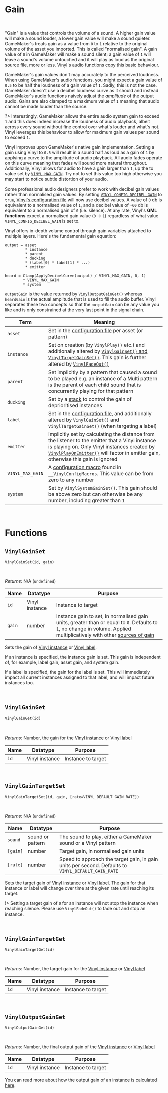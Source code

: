 # Gain

&nbsp;

"Gain" is a value that controls the volume of a sound. A higher gain value will make a sound louder, a lower gain value will make a sound quieter. GameMaker's treats gain as a value from `0` to `1` relative to the original volume of the asset you imported. This is called "normalised gain". A gain value of `0` in GameMaker will make a sound silent; a gain value of `1` will leave a sound's volume untouched and it will play as loud as the original source file, more or less. Vinyl's audio functions copy this basic behaviour.

GameMaker's gain values don't map accurately to the perceived loudness. When using GameMaker's audio functions, you might expect a gain value of `0.5` to be half the loudness of a gain value of `1`. Sadly, this is not the case. GameMaker doesn't use a decibel loudness curve as it should and instead GameMaker's audio functions naively adjust the *amplitude* of the output audio. Gains are also clamped to a maximum value of `1` meaning that audio cannot be made louder than the source.

?> Interestingly, GameMaker allows the entire audio system gain to exceed `1` and this does indeed increase the loudness of audio playback, albeit across every sound without fine control over what's louder and what's not. Vinyl leverages this behaviour to allow for maximum gain values per sound to exceed `1`.

Vinyl improves upon GameMaker's native gain implementation. Setting a gain using Vinyl to `0.5` will result in a sound half as loud as a gain of `1` by applying a curve to the amplitude of audio playback. All audio fades operate on this curve meaning that fades will sound more natural throughout. Additionally, Vinyl allows for audio to have a gain larger than `1`, up the to value set by [`VINYL_MAX_GAIN`](Config-Macros). Try not to set this value too high otherwise you may start to notice subtle distortion of your audio.

Some professional audio designers prefer to work with decibel gain values rather than normalised gain values. By setting [`VINYL_CONFIG_DECIBEL_GAIN`](Config-Macros) to `true`, [Vinyl's configuration file](Configuration) will now use decibel values. A value of `0` db is equivalent to a normalised value of `1`, and a decibel value of `-60` db is equivalent to a normalised gain of `0` (i.e. silence). At any rate, Vinyl's **GML functions** expect a normalised gain value (`0` -> `1`) regardless of what value `VINYL_CONFIG_DECIBEL_GAIN` is set to.

Vinyl offers in-depth volume control through gain variables attached to multiple layers. Here's the fundamental gain equation:

```
output = asset
         * instance
         * parent
         * ducking
         * (label[0] * label[1] * ...)
         * emitter

heard = Clamp(ApplyDecibelCurve(output) / VINYL_MAX_GAIN, 0, 1)
        * VINYL_MAX_GAIN
        * system
```

`outputGain` is the value returned by `VinylOutputGainGet()` whereas `heardGain` is the actual amplitude that is used to fill the audio buffer. Vinyl separates these two concepts so that the `outputGain` can be any value you like and is only constrained at the very last point in the signal chain.

|Term            |Meaning                                                                                                                                                                                                                                          |
|----------------|-------------------------------------------------------------------------------------------------------------------------------------------------------------------------------------------------------------------------------------------------|
|`asset`         |Set in the [configuration file](Configuration) per asset (or pattern)                                                                                                                                                                            |
|`instance`      |Set on creation (by `VinylPlay()` etc.) and additionally altered by [`VinylGainSet()` and `VinylTargetGainSet()`](Gain). This gain is further altered by [`VinylFadeOut()`](Basics)                                                              |
|`parent`        |Set implicitly by a pattern that caused a sound to be played e.g. an instance of a Multi pattern is the parent of each child sound that is concurrently playing for that pattern                                                                 |
|`ducking`       |Set by a [stack](Terminology) to control the gain of deprioritised instances                                                                                                                                                                     |
|`label`         |Set in the [configuration file](Configuration), and additionally altered by `VinylGainSet()` and `VinylTargetGainSet()` (when targeting a label)                                                                                                 |
|`emitter`       |Implicitly set by calculating the distance from the listener to the emitter that a Vinyl instance is playing on. Only Vinyl instances created by [`VinylPlayOnEmitter()`](Positional) will factor in emitter gain, otherwise this gain is ignored|
|`VINYL_MAX_GAIN`|A [configuration macro](Config-Macros) found in `__VinylConfigMacros`. This value can be from zero to any number                                                                                                                                 |
|`system`        |Set by `VinylSystemGainSet()`. This gain should be above zero but can otherwise be any number, including greater than `1`                                                                                                                        |

&nbsp;

# Functions

## `VinylGainSet`

`VinylGainSet(id, gain)`

&nbsp;

*Returns:* N/A (`undefined`)

|Name  |Datatype      |Purpose                                                                                                                                                                                  |
|------|--------------|-----------------------------------------------------------------------------------------------------------------------------------------------------------------------------------------|
|`id`  |Vinyl instance|Instance to target                                                                                                                                                                       |
|`gain`|number        |Instance gain to set, in normalised gain units, greater than or equal to `0`. Defaults to `1`, no change in volume. Applied multiplicatively with other [sources of gain](Gain-Structure)|

Sets the gain of [Vinyl instance](Terminology) or [Vinyl label](Terminology).

If an instance is specified, the instance gain is set. This gain is independent of, for example, label gain, asset gain, and system gain.

If a label is specified, the gain for the label is set. This will immediately impact all current instances assigned to that label, and will impact future instances too.

&nbsp;

## `VinylGainGet`

`VinylGainGet(id)`

&nbsp;

*Returns:* Number, the gain for the [Vinyl instance](Terminology) or [Vinyl label](Terminology)

|Name|Datatype      |Purpose           |
|----|--------------|------------------|
|`id`|Vinyl instance|Instance to target|

&nbsp;

## `VinylGainTargetSet`

`VinylGainTargetSet(id, gain, [rate=VINYL_DEFAULT_GAIN_RATE])`

&nbsp;

*Returns:* N/A (`undefined`)

|Name    |Datatype        |Purpose                                                                                           |
|--------|----------------|--------------------------------------------------------------------------------------------------|
|`sound` |sound or pattern|The sound to play, either a GameMaker sound or a Vinyl pattern                                    |
|`[gain]`|number          |Target gain, in normalised gain units                                                             |
|`[rate]`|number          |Speed to approach the target gain, in gain units per second. Defaults to `VINYL_DEFAULT_GAIN_RATE`|

Sets the target gain of [Vinyl instance](Terminology) or [Vinyl label](Terminology). The gain for that instance or label will change over time at the given rate until reaching its target.

!> Setting a target gain of `0` for an instance will not stop the instance when reaching silence. Please use `VinylFadeOut()` to fade out and stop an instance.

&nbsp;

## `VinylGainTargetGet`

`VinylGainTargetGet(id)`

&nbsp;

*Returns:* Number, the target gain for the [Vinyl instance](Terminology) or [Vinyl label](Terminology)

|Name|Datatype      |Purpose           |
|----|--------------|------------------|
|`id`|Vinyl instance|Instance to target|

&nbsp;

## `VinylOutputGainGet`

`VinylOutputGainGet(id)`

&nbsp;

*Returns:* Number, the final output gain of the [Vinyl instance](Terminology) or [Vinyl label](Terminology)

|Name|Datatype      |Purpose           |
|----|--------------|------------------|
|`id`|Vinyl instance|Instance to target|

You can read more about how the output gain of an instance is calculated [here](Gain-Structure).